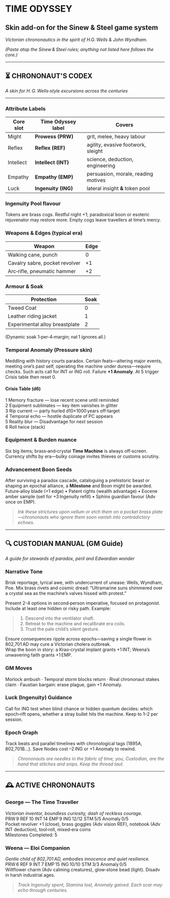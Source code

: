 # **TIME ODYSSEY**
## Skin add-on for the Sinew & Steel game system
*Victorian chrononautics in the spirit of H.G. Wells & John Wyndham.*

_(Paste atop the Sinew & Steel rules; anything not listed here follows the core.)_

---

## ⏳ CHRONONAUT'S CODEX
*A skin for H. G. Wells‑style excursions across the centuries*  

---

### Attribute Labels
| Core slot | Time Odyssey label | Covers |
|---|---|---|
| Might | **Prowess (PRW)** | grit, melee, heavy labour |
| Reflex | **Reflex (REF)** | agility, evasive footwork, sleight |
| Intellect | **Intellect (INT)** | science, deduction, engineering |
| Empathy | **Empathy (EMP)** | persuasion, morale, reading motives |
| Luck | **Ingenuity (ING)** | lateral insight **&** token pool |

### Ingenuity Pool flavour
Tokens are brass cogs. Restful night +1; paradoxical boon or esoteric rejuvenator may restore more. Empty cogs leave travellers at time’s mercy.

### Weapons & Edges (typical era)
| Weapon | Edge |
|---|---|
| Walking cane, punch | 0 |
| Cavalry sabre, pocket revolver | +1 |
| Arc‑rifle, pneumatic hammer | +2 |

### Armour & Soak
| Protection | Soak |
|---|---|
| Tweed Coat | 0 |
| Leather riding jacket | 1 |
| Experimental alloy breastplate | 2 |

(Dynamic soak 1‑per‑4‑margin; nat 1 ignores all.)

### Temporal Anomaly (Pressure skin)
Meddling with history courts paradox. Certain feats—altering major events, meeting one’s past self, operating the machine under duress—require checks. Such acts call for INT or ING roll. Failure **+1 Anomaly**. At 5 trigger Crisis table then reset 0.

#### Crisis Table (d6)
1 Memory fracture — lose recent scene until reminded  
2 Equipment sublimates — key item vanishes in glitter  
3 Rip current — party hurled d10×1000 years off‑target  
4 Temporal echo — hostile duplicate of PC appears  
5 Reality blur — Disadvantage for next session  
6 Roll twice (stack)

### Equipment & Burden nuance
Six big items; brass‑and‑crystal **Time Machine** is always off‑screen. Currency shifts by era—bulky coinage invites thieves or customs scrutiny.

### Advancement Boon Seeds
After surviving a paradox cascade, cataloguing a prehistoric beast or shaping an epochal alliance, a **Milestone** and Boon might be awarded.  
Future‑alloy blade (+1 edge) • Patent rights (wealth advantage) • Eocene amber sample (sell for +3 Ingenuity refill) • Sphinx guardian favour (Adv once on EMP).

>*Ink these strictures upon vellum or etch them on a pocket brass plate—chrononauts who ignore them soon vanish into contradictory echoes.*  
---

## 🔍 CUSTODIAN MANUAL (GM Guide)
*A guide for stewards of paradox, peril and Edwardian wonder*

### Narrative Tone
Brisk reportage, lyrical awe, with undercurrent of unease: Wells, Wyndham, Poe. Mix brass rivets and cosmic dread: “Ultramarine suns shimmered over a crystal sea as the machine’s valves hissed with protest.”

Present 2-4 options in second‑person imperative, focused on protagonist. Include at least one hidden or risky path. Example:  
> 1. Descend into the ventilator shaft.  
> 2. Retreat to the machine and recalibrate era coils.  
> 3. Trust the pale child’s silent gesture.  

Ensure consequences ripple across epochs—saving a single flower in 802,701 AD may cure a Victorian cholera outbreak.  
Wrap the boon in story: a Krao‑crystal implant grants +1 INT; Weena’s unwavering faith grants +1 EMP.

### GM Moves
Morlock ambush · Temporal storm blocks return · Rival chrononaut stakes claim · Faustian bargain: erase plague, gain +1 Anomaly.

### Luck (Ingenuity) Guidance
Call for ING test when blind chance or hidden quantum decides: which epoch‑rift opens, whether a stray bullet hits the machine. Keep to 1–2 per session.

### Epoch Graph
Track beats and parallel timelines with chronological tags (1895A, 802,701B…). Save Nodes cost –2 ING or +1 Anomaly to rewind.

>*Chrononauts are needles in the fabric of time; you, Custodian, are the hand that stitches and snips. Keep the thread taut.*
---

## 🕰️ ACTIVE CHRONONAUTS

### George — The Time Traveller
*Victorian inventor, boundless curiosity, dash of reckless courage.*  
PRW 9 REF 10 INT 14 EMP 9 ING 12/12 STM 5/5 Anomaly 0/5  
Pocket revolver +1 (close), brass goggles (Adv vision REF), notebook (Adv INT deduction), tool‑roll, mixed‑era coins  
Milestones Completed: 5

### Weena — Eloi Companion
*Gentle child of 802,701 AD, embodies innocence and quiet resilience.*  
PRW 6 REF 9 INT 7 EMP 15 ING 10/10 STM 3/3 Anomaly 0/5  
Wiltflower charm (Adv calming creatures), glow‑stone bead (light). Disadv in harsh industrial ages.

>*Track Ingenuity spent, Stamina lost, Anomaly gained. Each scar may echo through centuries.*

